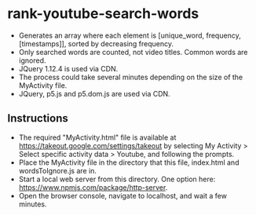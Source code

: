# rank-youtube-search-words
- Generates an array where each element is [unique_word, frequency, [timestamps]], sorted by decreasing frequency.
- Only searched words are counted, not video titles. Common words are ignored.
- JQuery 1.12.4 is used via CDN.
- The process could take several minutes depending on the size of the MyActivity file.
- JQuery, p5.js and p5.dom.js are used via CDN.

## Instructions
- The required "MyActivity.html" file is available at https://takeout.google.com/settings/takeout by selecting My Activity > Select specific activity data > Youtube, and following the prompts.
- Place the MyActivity file in the directory that this file, index.html and wordsToIgnore.js are in.
- Start a local web server from this directory. One option here: https://www.npmjs.com/package/http-server.
- Open the browser console, navigate to localhost, and wait a few minutes.
